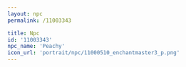 ```yaml
---
layout: npc
permalink: /11003343

title: Npc
id: '11003343'
npc_name: 'Peachy'
icon_url: 'portrait/npc/11000510_enchantmaster3_p.png'
---
```

